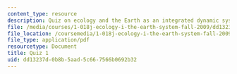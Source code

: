 ```yaml
---
content_type: resource
description: Quiz on ecology and the Earth as an integrated dynamic system.
file: /media/courses/1-018j-ecology-i-the-earth-system-fall-2009/dd13237d0b8b5aad5c667566b0692b32_MIT1_018JF09_study_1.pdf
file_location: /coursemedia/1-018j-ecology-i-the-earth-system-fall-2009/dd13237d0b8b5aad5c667566b0692b32_MIT1_018JF09_study_1.pdf
file_type: application/pdf
resourcetype: Document
title: Quiz 1
uid: dd13237d-0b8b-5aad-5c66-7566b0692b32
---
```

